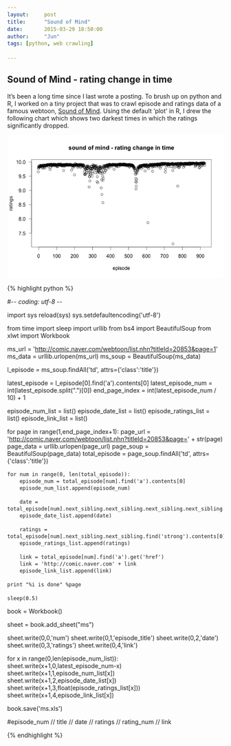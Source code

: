 ```yaml
---
layout:     post
title:      "Sound of Mind"
date:       2015-03-29 18:50:00
author:     "Jun"
tags: [python, web crawling]

---
```


<h2 class="section-heading">Sound of Mind - rating change in time</h2>

<p>It’s been a long time since I last wrote a posting.
To brush up on python and R, I worked on a tiny project that was to crawl episode and ratings data of a famous webtoon, <a href="http://comic.naver.com/webtoon/list.nhn?titleId=20853" target="_blank">Sound of Mind</a>. Using the default ‘plot’ in R, I drew the following chart which shows two darkest times in which the ratings significantly dropped.</p>

![ms_image](/assets/materials/20150330/ms_Rplot.png)

{% highlight python %}

#-*- coding: utf-8 -*-

import sys
reload(sys)
sys.setdefaultencoding('utf-8')

from time import sleep
import urllib
from bs4 import BeautifulSoup
from xlwt import Workbook


ms_url = 'http://comic.naver.com/webtoon/list.nhn?titleId=20853&page=1'
ms_data = urllib.urlopen(ms_url)
ms_soup = BeautifulSoup(ms_data)

l_episode = ms_soup.findAll('td', attrs={'class':'title'})

latest_episode = l_episode[0].find('a').contents[0]
latest_episode_num = int(latest_episode.split(".")[0])
end_page_index = int(latest_episode_num / 10) + 1


episode_num_list = list()
episode_date_list = list()
episode_ratings_list = list()
episode_link_list = list()

for page in range(1,end_page_index+1):
	page_url = 'http://comic.naver.com/webtoon/list.nhn?titleId=20853&page=' + str(page)
	page_data = urllib.urlopen(page_url)
	page_soup = BeautifulSoup(page_data)
	total_episode = page_soup.findAll('td', attrs={'class':'title'})

	for num in range(0, len(total_episode)):
		episode_num = total_episode[num].find('a').contents[0]
		episode_num_list.append(episode_num)

		date = total_episode[num].next_sibling.next_sibling.next_sibling.next_sibling.contents[0]
		episode_date_list.append(date)

		ratings = total_episode[num].next_sibling.next_sibling.find('strong').contents[0]
		episode_ratings_list.append(ratings)

		link = total_episode[num].find('a').get('href')
		link = 'http://comic.naver.com' + link
		episode_link_list.append(link)

	print "%i is done" %page

	sleep(0.5)



book = Workbook()

sheet = book.add_sheet("ms")

sheet.write(0,0,'num')
sheet.write(0,1,'episode_title')
sheet.write(0,2,'date')
sheet.write(0,3,'ratings')
sheet.write(0,4,'link')

for x in range(0,len(episode_num_list)):
	sheet.write(x+1,0,latest_episode_num-x)
	sheet.write(x+1,1,episode_num_list[x])
	sheet.write(x+1,2,episode_date_list[x])
	sheet.write(x+1,3,float(episode_ratings_list[x]))
	sheet.write(x+1,4,episode_link_list[x])

book.save('ms.xls')





#episode_num // title // date // ratings // rating_num // link

{% endhighlight %}
